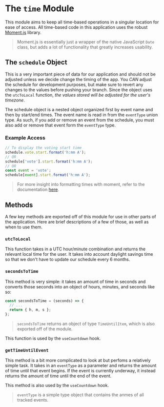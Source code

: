# The `time` Module

This module aims to keep all time-based operations in a singular location for ease of access. All time-based code in this application uses the robust [Moment.js](https://momentjs.com) library.

> Moment.js is essentially just a wrapper of the native JavaScript `Date` class, but adds a lot of functionality that greatly increases usability.

## The `schedule` Object

This is a very important piece of data for our application and should not be adjusted unless we decide change the timing of the app. You _CAN_ adjust the schedule for development purposes, but make sure to revert any changes to the values before pushing your branch. Since the object uses the `utcToLocal` function, _the values stored will be adjusted for the user's timezone_.

The schedule object is a nested object organized first by event name and then by start/end times. The event name is read in from the `eventType` union type. As such, if you add or remove an event from the schedule, you must also add or remove that event form the `eventType` type.

### Example Access

```ts
// To display the voting start time
schedule.vote.start.format('h:mm A');
// OR
schedule['vote'].start.format('h:mm A');
// OR
const event = 'vote';
schedule[event].start.format('h:mm A');
```

> For more insight into formatting times with moment, refer to the documentation [here](https://momentjs.com/docs/#/displaying/).

## Methods

A few key methods are exported off of this module for use in other parts of the application. Here are brief descriptions of a few of those, as well as when to use them.

### `utcToLocal`

This function takes in a UTC hour/minute combination and returns the relevant local time for the user. It takes into account daylight savings time so that we don't have to update our schedule every 6 months.

### `secondsToTime`

This method is very simple: it takes an amount of time in seconds and converts those seconds into an object of hours, minutes, and seconds like so:

```ts
const secondsToTime = (seconds) => {
  // ...
  return { h, m, s };
};
```

> `secondsToTime` returns an object of type `TimeUntilItem`, which is also exported off of the module.

This function is used by the `useCountdown` hook.

### `getTimeUntilEvent`

This method is a bit more complicated to look at but perfoms a relatively simple task. It takes in an `eventType` as a parameter and returns the amount of time until that event begins. If the event is currently underway, it instead returns the amount of time until the end of the event.

This method is also used by the `useCountdown` hook.

> `eventType` is a simple type object that contains the anmes of all tracked events.
